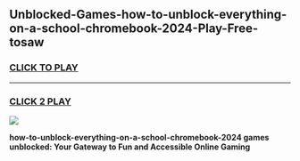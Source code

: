 
## Unblocked-Games-how-to-unblock-everything-on-a-school-chromebook-2024-Play-Free-tosaw
<h3>
<a href="https://premium76.site?title=how-to-unblock-everything-on-a-school-chromebook-2024&ref=20M">CLICK TO PLAY</a></h3>
<hr>

<h3>
<a href="https://premium76.site?title=how-to-unblock-everything-on-a-school-chromebook-2024&ref=20M">CLICK 2 PLAY</a>
  
</h3>

<a href="https://premium76.site?title=how-to-unblock-everything-on-a-school-chromebook-2024&ref=19M"><img src="https://clearcache.store/games.png"></a>


**how-to-unblock-everything-on-a-school-chromebook-2024 games unblocked: Your Gateway to Fun and Accessible Online Gaming**
